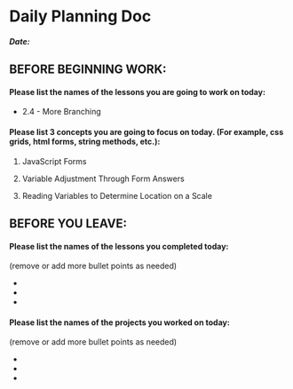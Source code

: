 # Daily Planning Doc

##### Date:

## BEFORE BEGINNING WORK:


#### Please list the names of the lessons you are going to work on today:

* 2.4 - More Branching


#### Please list 3 concepts you are going to focus on today. (For example, css grids, html forms, string methods, etc.):

1. JavaScript Forms

2. Variable Adjustment Through Form Answers

3. Reading Variables to Determine Location on a Scale



## BEFORE YOU LEAVE:


#### Please list the names of the lessons you completed today:

(remove or add more bullet points as needed)

*

*

*



#### Please list the names of the projects you worked on today:

(remove or add more bullet points as needed)

*

*

*

